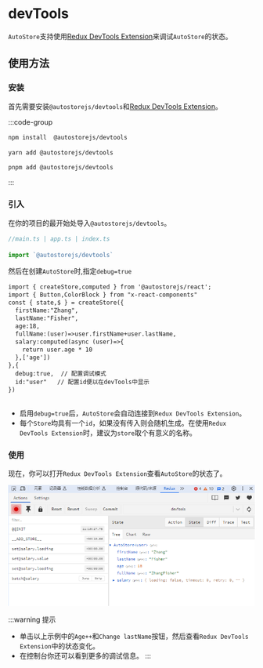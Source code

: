 # devTools


`AutoStore`支持使用[Redux DevTools Extension](https://github.com/reduxjs/redux-devtools)来调试`AutoStore`的状态。

## 使用方法

### 安装

首先需要安装`@autostorejs/devtools`和[Redux DevTools Extension](https://github.com/reduxjs/redux-devtools)。

:::code-group

```bash [npm]
npm install  @autostorejs/devtools
```

```bash [yarn]
yarn add @autostorejs/devtools
```

```bash [pnpm]
pnpm add @autostorejs/devtools
``` 
:::



### 引入

在你的项目的最开始处导入`@autostorejs/devtools`。

```ts | pure
//main.ts | app.ts | index.ts

import `@autostorejs/devtools`

```

然后在创建`AutoStore`时,指定`debug=true`

```tsx {12-13}
import { createStore,computed } from '@autostorejs/react';
import { Button,ColorBlock } from "x-react-components"
const { state,$ } = createStore({
  firstName:"Zhang",
  lastName:"Fisher",
  age:18,
  fullName:(user)=>user.firstName+user.lastName,
  salary:computed(async (user)=>{
    return user.age * 10
  },['age'])
},{
  debug:true,  // 配置调试模式
  id:"user"   // 配置id便以在devTools中显示
})
  
``` 

<demo react="debug/devTool.tsx" />

- 启用`debug=true`后，`AutoStore`会自动连接到`Redux DevTools Extension`。
- 每个`Store`均具有一个`id`，如果没有传入则会随机生成。在使用`Redux DevTools Extension`时，建议为`store`取个有意义的名称。

### 使用

现在，你可以打开`Redux DevTools Extension`查看`AutoStore`的状态了。

![devTools](./devtools.png)


:::warning 提示
- 单击以上示例中的`Age++`和`Change lastName`按钮，然后查看`Redux DevTools Extension`中的状态变化。
- 在控制台你还可以看到更多的调试信息。
:::
